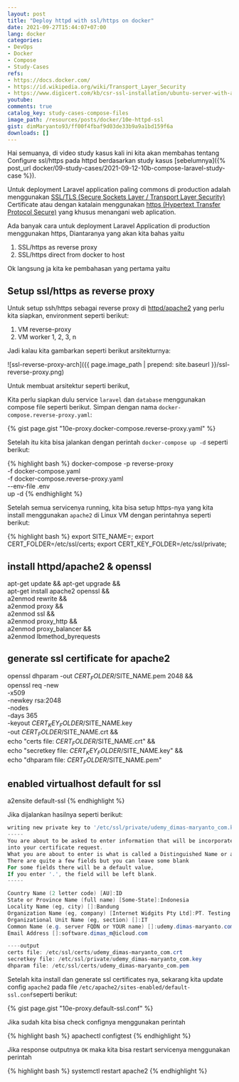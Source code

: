 ```yaml
---
layout: post
title: "Deploy httpd with ssl/https on docker"
date: 2021-09-27T15:44:07+07:00
lang: docker
categories:
- DevOps
- Docker
- Compose
- Study-Cases
refs: 
- https://docs.docker.com/
- https://id.wikipedia.org/wiki/Transport_Layer_Security
- https://www.digicert.com/kb/csr-ssl-installation/ubuntu-server-with-apache2-openssl.htm
youtube: 
comments: true
catalog_key: study-cases-compose-files
image_path: /resources/posts/docker/10e-httpd-ssl
gist: dimMaryanto93/ff00f4fbaf9d03de33b9a9a1bd159f6a
downloads: []
---
```



Hai semuanya, di video study kasus kali ini kita akan membahas tentang Configure ssl/https pada httpd berdasarkan study kasus [sebelumnya]({% post_url docker/09-study-cases/2021-09-12-10b-compose-laravel-study-case %}). 

Untuk deployment Laravel application paling commons di production adalah menggunakan [SSL/TLS (Secure Sockets Layer / Transport Layer Security)](https://id.wikipedia.org/wiki/Transport_Layer_Security) Certificate atau dengan katalain menggunakan [https (Hypertext Transfer Protocol Secure)](https://id.wikipedia.org/wiki/HTTPS) yang khusus menangani web aplication.

Ada banyak cara untuk deployment Laravel Application di production menggunakan https, Diantaranya yang akan kita bahas yaitu

1. SSL/https as reverse proxy
2. SSL/https direct from docker to host

Ok langsung ja kita ke pembahasan yang pertama yaitu

## Setup ssl/https as reverse proxy

Untuk setup ssh/https sebagai reverse proxy di [httpd/apache2](https://httpd.apache.org/) yang perlu kita siapkan, environment seperti berikut:

1. VM reverse-proxy
2. VM worker 1, 2, 3, n

Jadi kalau kita gambarkan seperti berikut arsitekturnya:

![ssl-reverse-proxy-arch]({{ page.image_path | prepend: site.baseurl }}/ssl-reverse-proxy.png)

Untuk membuat arsitektur seperti berikut, 

Kita perlu siapkan dulu service `laravel` dan `database` menggunakan compose file seperti berikut. Simpan dengan nama `docker-compose.reverse-proxy.yaml`:

{% gist page.gist "10e-proxy.docker-compose.reverse-proxy.yaml" %}

Setelah itu kita bisa jalankan dengan perintah `docker-compose up -d` seperti berikut:

{% highlight bash %}
docker-compose -p reverse-proxy \
-f docker-compose.yaml \
-f docker-compose.reverse-proxy.yaml \
--env-file .env \
up -d
{% endhighlight %}

Setelah semua servicenya running, kita bisa setup https-nya yang kita install menggunakan `apache2` di Linux VM dengan perintahnya seperti berikut:

{% highlight bash %}
export SITE_NAME=<your-site-name>;
export CERT_FOLDER=/etc/ssl/certs;
export CERT_KEY_FOLDER=/etc/ssl/private;

## install httpd/apache2 & openssl
apt-get update && apt-get upgrade && \
apt-get install apache2 openssl && \
a2enmod rewrite && \
a2enmod proxy && \
a2enmod ssl && \
a2enmod proxy_http && \
a2enmod proxy_balancer && \
a2enmod lbmethod_byrequests

## generate ssl certificate for apache2
openssl dhparam -out ${CERT_FOLDER}/$SITE_NAME.pem 2048 && \
openssl req -new \
-x509 \
-newkey rsa:2048 \
-nodes \
-days 365 \
-keyout $CERT_KEY_FOLDER/$SITE_NAME.key \
-out $CERT_FOLDER/$SITE_NAME.crt && \
echo "certs file: $CERT_FOLDER/$SITE_NAME.crt" && \
echo "secretkey file: $CERT_KEY_FOLDER/$SITE_NAME.key" && \
echo "dhparam file: ${CERT_FOLDER}/$SITE_NAME.pem"

## enabled virtualhost default for ssl
a2ensite default-ssl
{% endhighlight %}

Jika dijalankan hasilnya seperti berikut:

```powershell
writing new private key to '/etc/ssl/private/udemy_dimas-maryanto_com.key'
-----
You are about to be asked to enter information that will be incorporated
into your certificate request.
What you are about to enter is what is called a Distinguished Name or a DN.
There are quite a few fields but you can leave some blank
For some fields there will be a default value,
If you enter '.', the field will be left blank.
-----

Country Name (2 letter code) [AU]:ID
State or Province Name (full name) [Some-State]:Indonesia
Locality Name (eg, city) []:Bandung
Organization Name (eg, company) [Internet Widgits Pty Ltd]:PT. Testing
Organizational Unit Name (eg, section) []:IT
Common Name (e.g. server FQDN or YOUR name) []:udemy.dimas-maryanto.com
Email Address []:software.dimas_m@icloud.com

----output
certs file: /etc/ssl/certs/udemy_dimas-maryanto_com.crt
secretkey file: /etc/ssl/private/udemy_dimas-maryanto_com.key
dhparam file: /etc/ssl/certs/udemy_dimas-maryanto_com.pem
```

Setelah kita install dan generate ssl certificates nya, sekarang kita update config `apache2`  pada file `/etc/apache2/sites-enabled/default-ssl.conf`seperti berikut:

{% gist page.gist "10e-proxy.default-ssl.conf" %}

Jika sudah kita bisa check confignya menggunakan perintah 

{% highlight bash %}
apachectl configtest
{% endhighlight %}

Jika response outputnya `OK` maka kita bisa restart servicenya menggunakan perintah

{% highlight bash %}
systemctl restart apache2
{% endhighlight %}